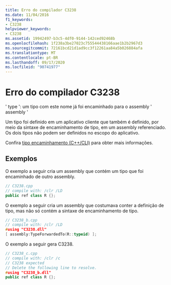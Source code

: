```yaml
---
title: Erro do compilador C3238
ms.date: 11/04/2016
f1_keywords:
- C3238
helpviewer_keywords:
- C3238
ms.assetid: 19942497-b3c5-4df0-9144-142ced92468b
ms.openlocfilehash: 1f238a3be27023c755544438166aae1b2b2967d3
ms.sourcegitcommit: 72161bcd21d1ad9cc3f12261aa84a5b026884afa
ms.translationtype: MT
ms.contentlocale: pt-BR
ms.lasthandoff: 09/17/2020
ms.locfileid: "90741977"
---
```

# <a name="compiler-error-c3238"></a>Erro do compilador C3238

' type ': um tipo com este nome já foi encaminhado para o assembly ' assembly '

Um tipo foi definido em um aplicativo cliente que também é definido, por meio da sintaxe de encaminhamento de tipo, em um assembly referenciado. Os dois tipos não podem ser definidos no escopo do aplicativo.

Confira [tipo encaminhamento (C++/CLI)](../../extensions/type-forwarding-cpp-cli.md) para obter mais informações.

## <a name="examples"></a>Exemplos

O exemplo a seguir cria um assembly que contém um tipo que foi encaminhado de outro assembly.

```cpp
// C3238.cpp
// compile with: /clr /LD
public ref class R {};
```

O exemplo a seguir cria um assembly que costumava conter a definição de tipo, mas não só contém a sintaxe de encaminhamento de tipo.

```cpp
// C3238_b.cpp
// compile with: /clr /LD
#using "C3238.dll"
[ assembly:TypeForwardedTo(R::typeid) ];
```

O exemplo a seguir gera C3238.

```cpp
// C3238_c.cpp
// compile with: /clr /c
// C3238 expected
// Delete the following line to resolve.
#using "C3238_b.dll"
public ref class R {};
```
